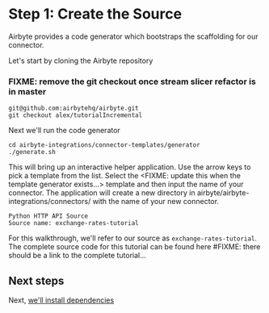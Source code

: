# Step  1: Create the Source


Airbyte provides a code generator which bootstraps the scaffolding for our connector.

Let's start by cloning the Airbyte repository
### FIXME: remove the git checkout once stream slicer refactor is in master
```
git@github.com:airbytehq/airbyte.git
git checkout alex/tutorialIncremental
```

Next we'll run the code generator
```
cd airbyte-integrations/connector-templates/generator
./generate.sh
```

This will bring up an interactive helper application. Use the arrow keys to pick a template from the list. Select the <FIXME: update this when the template generator exists...> template and then input the name of your connector. The application will create a new directory in airbyte/airbyte-integrations/connectors/ with the name of your new connector.

```
Python HTTP API Source
Source name: exchange-rates-tutorial
```

For this walkthrough, we'll refer to our source as `exchange-rates-tutorial`. The complete source code for this tutorial can be found here #FIXME: there should be a link to the complete tutorial...

## Next steps
Next, [we'll install dependencies](./2-install-dependencies.md)
